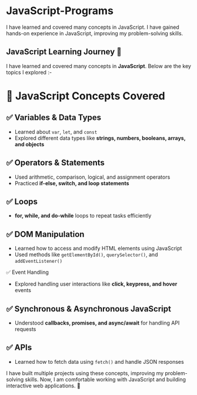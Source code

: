 # JavaScript-Programs
I have learned and covered many concepts in JavaScript. I have gained hands-on experience in JavaScript, improving my problem-solving skills.


## JavaScript Learning Journey 🚀

I have learned and covered many concepts in **JavaScript**. 
Below are the key topics I explored :-

# 📌 JavaScript Concepts Covered

## ✅ Variables & Data Types  
- Learned about `var`, `let`, and `const`  
- Explored different data types like **strings, numbers, booleans, arrays, and objects**  

## ✅ Operators & Statements  
- Used arithmetic, comparison, logical, and assignment operators  
- Practiced **if-else, switch, and loop statements**  

## ✅ Loops  
- **for, while, and do-while** loops to repeat tasks efficiently  

## ✅ DOM Manipulation  
- Learned how to access and modify HTML elements using JavaScript 
- Used methods like `getElementById()`, `querySelector()`, and `addEventListener()`  

 ✅ Event Handling  
- Explored handling user interactions like **click, keypress, and hover** events  

## ✅ Synchronous & Asynchronous JavaScript  
- Understood **callbacks, promises, and async/await** for handling API requests  

## ✅ APIs  
- Learned how to fetch data using `fetch()` and handle JSON responses  

I have built multiple projects using these concepts, improving my problem-solving skills. Now, I am comfortable working with JavaScript and building interactive web applications. 🚀  
